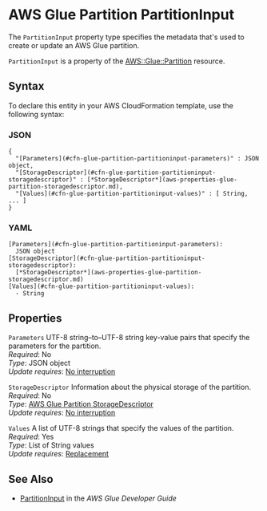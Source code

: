 # AWS Glue Partition PartitionInput<a name="aws-properties-glue-partition-partitioninput"></a>

<a name="aws-properties-glue-partition-partitioninput-description"></a>The `PartitionInput` property type specifies the metadata that's used to create or update an AWS Glue partition\.

<a name="aws-properties-glue-partition-partitioninput-inheritance"></a> `PartitionInput` is a property of the [AWS::Glue::Partition](aws-resource-glue-partition.md) resource\.

## Syntax<a name="aws-properties-glue-partition-partitioninput-syntax"></a>

To declare this entity in your AWS CloudFormation template, use the following syntax:

### JSON<a name="aws-properties-glue-partition-partitioninput-syntax.json"></a>

```
{
  "[Parameters](#cfn-glue-partition-partitioninput-parameters)" : JSON object,
  "[StorageDescriptor](#cfn-glue-partition-partitioninput-storagedescriptor)" : [*StorageDescriptor*](aws-properties-glue-partition-storagedescriptor.md),
  "[Values](#cfn-glue-partition-partitioninput-values)" : [ String, ... ]
}
```

### YAML<a name="aws-properties-glue-partition-partitioninput-syntax.yaml"></a>

```
[Parameters](#cfn-glue-partition-partitioninput-parameters): 
  JSON object
[StorageDescriptor](#cfn-glue-partition-partitioninput-storagedescriptor): 
  [*StorageDescriptor*](aws-properties-glue-partition-storagedescriptor.md)
[Values](#cfn-glue-partition-partitioninput-values): 
  - String
```

## Properties<a name="aws-properties-glue-partition-partitioninput-properties"></a>

`Parameters`  <a name="cfn-glue-partition-partitioninput-parameters"></a>
UTF\-8 string–to–UTF\-8 string key\-value pairs that specify the parameters for the partition\.  
 *Required*: No  
 *Type*: JSON object  
 *Update requires*: [No interruption](using-cfn-updating-stacks-update-behaviors.md#update-no-interrupt) 

`StorageDescriptor`  <a name="cfn-glue-partition-partitioninput-storagedescriptor"></a>
Information about the physical storage of the partition\.  
 *Required*: No  
 *Type*: [AWS Glue Partition StorageDescriptor](aws-properties-glue-partition-storagedescriptor.md)  
 *Update requires*: [No interruption](using-cfn-updating-stacks-update-behaviors.md#update-no-interrupt) 

`Values`  <a name="cfn-glue-partition-partitioninput-values"></a>
A list of UTF\-8 strings that specify the values of the partition\.  
 *Required*: Yes  
 *Type*: List of String values  
 *Update requires*: [Replacement](using-cfn-updating-stacks-update-behaviors.md#update-replacement) 

## See Also<a name="aws-properties-glue-partition-partitioninput-seealso"></a>

+ [PartitionInput](http://docs.aws.amazon.com/glue/latest/dg/aws-glue-api-catalog-partitions.html#aws-glue-api-catalog-partitions-PartitionInput) in the *AWS Glue Developer Guide*